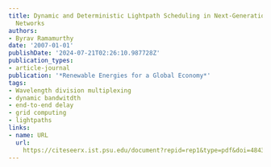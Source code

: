 ```yaml
---
title: Dynamic and Deterministic Lightpath Scheduling in Next-Generation WDM Optical
  Networks
authors:
- Byrav Ramamurthy
date: '2007-01-01'
publishDate: '2024-07-21T02:26:10.987728Z'
publication_types:
- article-journal
publication: '*Renewable Energies for a Global Economy*'
tags:
- Wavelength division multiplexing
- dynamic bandwitdth
- end-to-end delay
- grid computing
- lightpaths
links:
- name: URL
  url: 
    https://citeseerx.ist.psu.edu/document?repid=rep1&type=pdf&doi=4843be8f025f9ad762a5e9073f23c43807bce98a#page=104
---
```

